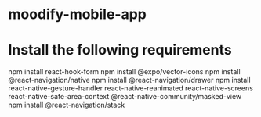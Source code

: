 # moodify-mobile-app

# Install the following requirements
npm install react-hook-form
npm install @expo/vector-icons
npm install @react-navigation/native
npm install @react-navigation/drawer
npm install react-native-gesture-handler react-native-reanimated react-native-screens react-native-safe-area-context @react-native-community/masked-view
npm install @react-navigation/stack